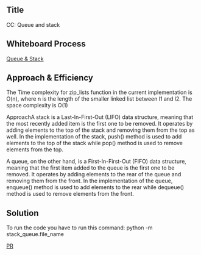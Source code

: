 ## Title
CC: Queue and stack
## Whiteboard Process
<!-- Embedded whiteboard image -->
[Queue & Stack](./q&s.jpg)

## Approach & Efficiency
<!-- What approach did you take? Why? What is the Big O space/time for this approach? -->
The Time complexity for zip_lists function in the current implementation is O(n), where n is the length of the smaller linked list between l1 and l2. 
The space complexity is O(1)

ApproachA stack is a Last-In-First-Out (LIFO) data structure, meaning that the most recently added item is the first one to be removed. It operates by adding elements to the top of the stack and removing them from the top as well. In the implementation of the stack, push() method is used to add elements to the top of the stack while pop() method is used to remove elements from the top.

A queue, on the other hand, is a First-In-First-Out (FIFO) data structure, meaning that the first item added to the queue is the first one to be removed. It operates by adding elements to the rear of the queue and removing them from the front. In the implementation of the queue, enqueue() method is used to add elements to the rear while dequeue() method is used to remove elements from the front.

## Solution
<!-- Show how to run your code, and examples of it in action -->
To run the code you have to run this command:
python -m stack_queue.file_name

[PR](https://github.com/toqawasfi/data-structures-and-algorithms/pull/12)